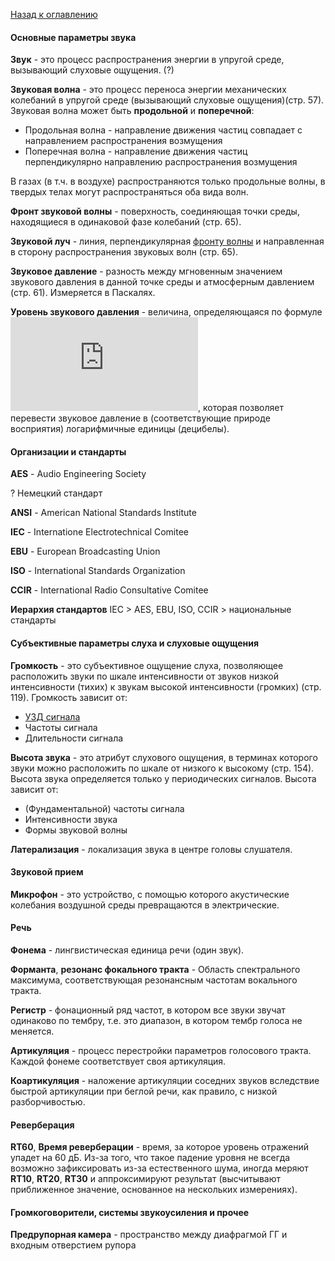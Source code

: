 [Назад к оглавлению](../README.md)

#### Основные параметры звука
<a name="sound"></a>**Звук** - это процесс распространения энергии в
упругой среде, вызывающий слуховые ощущения. (?)

<a name="sound-wave"></a>**Звуковая волна** - это процесс переноса
энергии механических колебаний в упругой среде (вызывающий слуховые
ощущения)(стр. 57). Звуковая волна может быть **продольной** и
**поперечной**:

* Продольная волна - направление движения частиц совпадает с
направлением распространения возмущения
* Поперечная волна - направление движения частиц перпендикулярно
направлению распространения возмущения

В газах (в т.ч. в воздухе) распространяются только продольные волны, в
твердых телах могут распространяться оба вида волн.

<a name="sound-front"></a>**Фронт звуковой волны** - поверхность,
соединяющая точки среды, находящиеся в одинаковой фазе колебаний
(стр. 65).

<a name="sound-ray"></a>**Звуковой луч** - линия, перпендикулярная
[фронту волны](#sound-front) и направленная в сторону распространения
звуковых волн (стр. 65).

<a name="sound-pressure"></a>**Звуковое давление** - разность между
мгновенным значением звукового давления в данной точке среды и
атмосферным давлением (стр. 61). Измеряется в Паскалях.

<a name="sound-pressure-level"></a><a name="spl"></a>
**Уровень звукового давления** - величина, определяющаяся по формуле
![SPL](http://www.sciweavers.org/tex2img.php?eq=L%20%3D%2020lg%20%5Cbig%28%20%5Cfrac%7BP%7D%7BP_%7B0%7D%7D%20%5Cbig%29&bc=White&fc=Black&im=jpg&fs=12&ff=arev&edit=0),
которая позволяет перевести звуковое давление в (соответствующие
природе восприятия) логарифмичные единицы (децибелы).

#### Организации и стандарты

<a name="aes"></a> **AES** - Audio Engineering Society

<a name="din"></a> ? Немецкий стандарт

<a name="ansi"></a> **ANSI** - American National Standards Institute

<a name="iec"></a> **IEC** - Internatione Electrotechnical Comitee

<a name="ebu"></a> **EBU** - European Broadcasting Union

<a name="iso"></a> **ISO** - International Standards Organization

<a name="ccir"></a> **CCIR** - International Radio Consultative Comitee

<a name="standard-hierarchy"></a> **Иерархия стандартов** IEC > AES,
EBU, ISO, CCIR > национальные стандарты

#### Субъективные параметры слуха и слуховые ощущения
<a name="loudness"></a>**Громкость** - это субъективное ощущение слуха,
позволяющее расположить звуки по шкале интенсивности от звуков низкой
интенсивности (тихих) к звукам высокой интенсивности (громких)
(стр. 119). Громкость зависит от:

* [УЗД сигнала](#sound-pressure-level)
* Частоты сигнала
* Длительности сигнала

<a name="pitch"></a>**Высота звука** - это атрибут слухового ощущения, в
терминах которого звуки можно расположить по шкале от низкого к высокому
(стр. 154). Высота звука определяется только у периодических сигналов.
Высота зависит от:

* (Фундаментальной) частоты сигнала
* Интенсивности звука
* Формы звуковой волны

<a name="lateralization"></a>**Латерализация** - локализация звука в
центре головы слушателя.

#### Звуковой прием

<a name="microphone"></a><a name="mic"></a>**Микрофон** - это
устройство, с помощью которого акустические колебания воздушной среды
превращаются в электрические.

#### Речь

<a name="phonem"></a>**Фонема** - лингвистическая единица речи
(один звук).

<a name="formant"></a>**Форманта**, **резонанс фокального тракта** -
Область спектрального максимума, соответствующая резонансным частотам
вокального тракта.

<a name="register"></a>**Регистр** - фонационный ряд частот, в котором
все звуки звучат одинаково по тембру, т.е. это диапазон, в котором тембр
голоса не меняется.

<a name="articulation"></a>**Артикуляция** - процесс перестройки
параметров голосового тракта. Каждой фонеме соответствует своя
артикуляция.

<a name="coarticulation"></a>**Коартикуляция** - наложение артикуляции
соседних звуков вследствие быстрой артикуляции при беглой речи, как
правило, с низкой разборчивостью.

#### Реверберация

<a name="reverberation"></a>

<a name="rt60"></a><a name="reverberation-time"></a> **RT60**,
**Время реверберации** - время, за которое уровень отражений упадет на
60 дБ. Из-за того, что такое падение уровня не всегда возможно
зафиксировать из-за естественного шума, иногда меряют **RT10**,
**RT20**, **RT30** и аппроксимируют результат (высчитывают приближенное
значение, основанное на нескольких измерениях).

#### Громкоговорители, системы звукоусиления и прочее

<a name="horn-chamber"> **Предрупорная камера** - пространство между
диафрагмой ГГ и входным отверстием рупора
